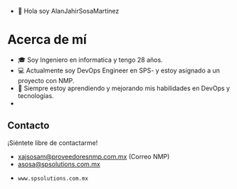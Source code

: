 - 👋 Hola soy AlanJahirSosaMartinez

# Acerca de mí
- 🎓 Soy Ingeniero en informatica y tengo 28 años.
- 💻 Actualmente soy DevOps Engineer en SPS- y estoy asignado a un proyecto con NMP.
- 🌱 Siempre estoy aprendiendo y mejorando mis habilidades en DevOps y tecnologias.
- 
## Contacto
¡Siéntete libre de contactarme!
- xajsosam@proveedoresnmp.com.mx (Correo NMP)
-    asosa@spsolutions.com.mx
-     www.spsolutions.com.mx

